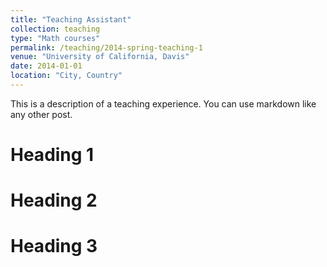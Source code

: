 ```yaml
---
title: "Teaching Assistant"
collection: teaching
type: "Math courses"
permalink: /teaching/2014-spring-teaching-1
venue: "University of California, Davis"
date: 2014-01-01
location: "City, Country"
---
```


This is a description of a teaching experience. You can use markdown like any other post.

Heading 1
======

Heading 2
======

Heading 3
======
